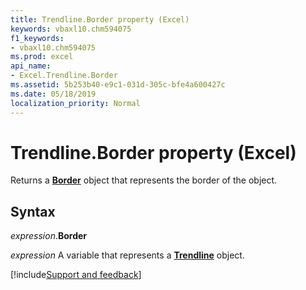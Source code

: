 ```yaml
---
title: Trendline.Border property (Excel)
keywords: vbaxl10.chm594075
f1_keywords:
- vbaxl10.chm594075
ms.prod: excel
api_name:
- Excel.Trendline.Border
ms.assetid: 5b253b40-e9c1-031d-305c-bfe4a600427c
ms.date: 05/18/2019
localization_priority: Normal
---
```



# Trendline.Border property (Excel)

Returns a **[Border](Excel.Border(object).md)** object that represents the border of the object.


## Syntax

_expression_.**Border**

_expression_ A variable that represents a **[Trendline](Excel.Trendline(object).md)** object.



[!include[Support and feedback](~/includes/feedback-boilerplate.md)]